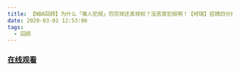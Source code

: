 ```yaml
---
title: 【NBA回顾】为什么「推人犯规」罚完球还丢球权？没恶意犯规啊！【柯瑞】招牌四分打动作【老鹰式抄球】
date: 2020-03-01 12:53:06
tags:
  - 回顾
---
```


### <a href="https://www.weibo.com/tv/v/IwBysoRAR?fid=1034:4477704632991774" target="_blank">在线观看</a>

